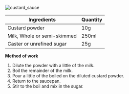 ![custard_sauce](resource:assets/images/hot_cold_desserts/custard_sauce.png)

|Ingredients|Quantity|
|----------|---------|
|Custard powder|10g|
|Milk, Whole or semi-skimmed|250ml|
|Caster or unrefined sugar|25g|


**Method of work**
1. Dilute the powder with a little of the milk.
2. Boil the remainder of the milk.
3. Pour a little of the boiled on the diluted custard powder.
4. Return to the saucepan.
5. Stir to the boil and mix in the sugar.